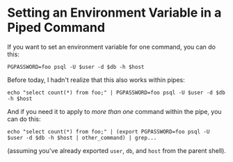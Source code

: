 # Setting an Environment Variable in a Piped Command
If you want to set an environment variable for one command, you can do this:

```PGPASSWORD=foo psql -U $user -d $db -h $host```

Before today, I hadn't realize that this also works within pipes:

```echo "select count(*) from foo;" | PGPASSWORD=foo psql -U $user -d $db -h $host```

And if you need it to apply to _more than one_ command within the pipe, you can do this:

```echo "select count(*) from foo;" | (export PGPASSWORD=foo psql -U $user -d $db -h $host | other_command) | grep...```

(assuming you've already exported `user`, `db`, and `host` from the parent shell).
